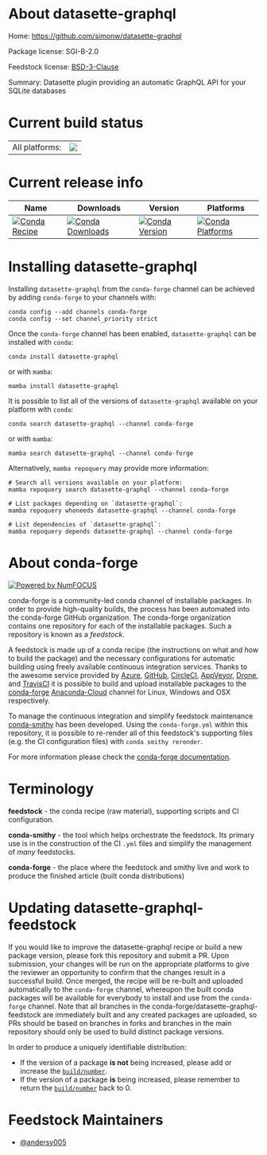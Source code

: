 About datasette-graphql
=======================

Home: https://github.com/simonw/datasette-graphql

Package license: SGI-B-2.0

Feedstock license: [BSD-3-Clause](https://github.com/conda-forge/datasette-graphql-feedstock/blob/main/LICENSE.txt)

Summary: Datasette plugin providing an automatic GraphQL API for your SQLite databases

Current build status
====================


<table><tr><td>All platforms:</td>
    <td>
      <a href="https://dev.azure.com/conda-forge/feedstock-builds/_build/latest?definitionId=17177&branchName=main">
        <img src="https://dev.azure.com/conda-forge/feedstock-builds/_apis/build/status/datasette-graphql-feedstock?branchName=main">
      </a>
    </td>
  </tr>
</table>

Current release info
====================

| Name | Downloads | Version | Platforms |
| --- | --- | --- | --- |
| [![Conda Recipe](https://img.shields.io/badge/recipe-datasette--graphql-green.svg)](https://anaconda.org/conda-forge/datasette-graphql) | [![Conda Downloads](https://img.shields.io/conda/dn/conda-forge/datasette-graphql.svg)](https://anaconda.org/conda-forge/datasette-graphql) | [![Conda Version](https://img.shields.io/conda/vn/conda-forge/datasette-graphql.svg)](https://anaconda.org/conda-forge/datasette-graphql) | [![Conda Platforms](https://img.shields.io/conda/pn/conda-forge/datasette-graphql.svg)](https://anaconda.org/conda-forge/datasette-graphql) |

Installing datasette-graphql
============================

Installing `datasette-graphql` from the `conda-forge` channel can be achieved by adding `conda-forge` to your channels with:

```
conda config --add channels conda-forge
conda config --set channel_priority strict
```

Once the `conda-forge` channel has been enabled, `datasette-graphql` can be installed with `conda`:

```
conda install datasette-graphql
```

or with `mamba`:

```
mamba install datasette-graphql
```

It is possible to list all of the versions of `datasette-graphql` available on your platform with `conda`:

```
conda search datasette-graphql --channel conda-forge
```

or with `mamba`:

```
mamba search datasette-graphql --channel conda-forge
```

Alternatively, `mamba repoquery` may provide more information:

```
# Search all versions available on your platform:
mamba repoquery search datasette-graphql --channel conda-forge

# List packages depending on `datasette-graphql`:
mamba repoquery whoneeds datasette-graphql --channel conda-forge

# List dependencies of `datasette-graphql`:
mamba repoquery depends datasette-graphql --channel conda-forge
```


About conda-forge
=================

[![Powered by
NumFOCUS](https://img.shields.io/badge/powered%20by-NumFOCUS-orange.svg?style=flat&colorA=E1523D&colorB=007D8A)](https://numfocus.org)

conda-forge is a community-led conda channel of installable packages.
In order to provide high-quality builds, the process has been automated into the
conda-forge GitHub organization. The conda-forge organization contains one repository
for each of the installable packages. Such a repository is known as a *feedstock*.

A feedstock is made up of a conda recipe (the instructions on what and how to build
the package) and the necessary configurations for automatic building using freely
available continuous integration services. Thanks to the awesome service provided by
[Azure](https://azure.microsoft.com/en-us/services/devops/), [GitHub](https://github.com/),
[CircleCI](https://circleci.com/), [AppVeyor](https://www.appveyor.com/),
[Drone](https://cloud.drone.io/welcome), and [TravisCI](https://travis-ci.com/)
it is possible to build and upload installable packages to the
[conda-forge](https://anaconda.org/conda-forge) [Anaconda-Cloud](https://anaconda.org/)
channel for Linux, Windows and OSX respectively.

To manage the continuous integration and simplify feedstock maintenance
[conda-smithy](https://github.com/conda-forge/conda-smithy) has been developed.
Using the ``conda-forge.yml`` within this repository, it is possible to re-render all of
this feedstock's supporting files (e.g. the CI configuration files) with ``conda smithy rerender``.

For more information please check the [conda-forge documentation](https://conda-forge.org/docs/).

Terminology
===========

**feedstock** - the conda recipe (raw material), supporting scripts and CI configuration.

**conda-smithy** - the tool which helps orchestrate the feedstock.
                   Its primary use is in the construction of the CI ``.yml`` files
                   and simplify the management of *many* feedstocks.

**conda-forge** - the place where the feedstock and smithy live and work to
                  produce the finished article (built conda distributions)


Updating datasette-graphql-feedstock
====================================

If you would like to improve the datasette-graphql recipe or build a new
package version, please fork this repository and submit a PR. Upon submission,
your changes will be run on the appropriate platforms to give the reviewer an
opportunity to confirm that the changes result in a successful build. Once
merged, the recipe will be re-built and uploaded automatically to the
`conda-forge` channel, whereupon the built conda packages will be available for
everybody to install and use from the `conda-forge` channel.
Note that all branches in the conda-forge/datasette-graphql-feedstock are
immediately built and any created packages are uploaded, so PRs should be based
on branches in forks and branches in the main repository should only be used to
build distinct package versions.

In order to produce a uniquely identifiable distribution:
 * If the version of a package **is not** being increased, please add or increase
   the [``build/number``](https://docs.conda.io/projects/conda-build/en/latest/resources/define-metadata.html#build-number-and-string).
 * If the version of a package **is** being increased, please remember to return
   the [``build/number``](https://docs.conda.io/projects/conda-build/en/latest/resources/define-metadata.html#build-number-and-string)
   back to 0.

Feedstock Maintainers
=====================

* [@andersy005](https://github.com/andersy005/)

